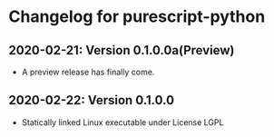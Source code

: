 # Changelog for purescript-python

2020-02-21: Version 0.1.0.0a(Preview)
-------------------------------------------------

- A preview release has finally come.


2020-02-22: Version 0.1.0.0
-------------------------------------------------

- Statically linked Linux executable under License LGPL